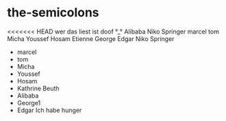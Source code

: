 # the-semicolons
<<<<<<< HEAD
wer das liest ist doof °_°
Alibaba
Niko Springer
marcel
tom
Micha
Youssef
Hosam
Etienne
George
Edgar
Niko Springer
- marcel
- tom
- Micha
- Youssef
- Hosam
- Kathrine Beuth
- Alibaba
- George1
- Edgar
Ich habe hunger
